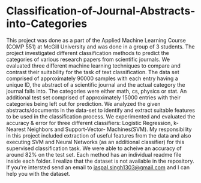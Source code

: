 # Classification-of-Journal-Abstracts-into-Categories
This project was done as a part of the Applied Machine Learning Course (COMP 551) at McGill University and was done in a group of 3 students. The project investigated different classification methods to predict the categories of various research papers from scientific journals. We evaluated three different machine learning techniques to compare and contrast their suitability for the task of text classification. The data set comprised of approximately 90000 samples with each entry having a unique ID, the abstract of a scientific journal and the actual category the journal falls into. The categories were either math, cs, physics or stat. An additional test set comprised of approximately 15000 entries with their categories being left out for prediction. We analyzed the given abstracts/documents in the data-set to identify and extract suitable features to be used in the classification process. We experimented and evaluated the accuracy &amp; error for three different classifiers: Logistic Regression, k-Nearest Neighbors and Support-Vector- Machines(SVM). My responsibility in this project included extraction of useful features from the data and also executing SVM and Neural Networks (as an additional classifier) for this supervised classification task. We were able to acheive an accuracy of around 82% on the test set.
Each method has an individual readme file inside each folder. I realize that the dataset is not available in the repository.
If you're intersted send an email to jaspal.singh1303@gmail.com and I can help you with the dataset.
